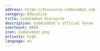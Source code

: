 ```yaml
---
address: https://discourse.codecombat.com
category: Education
title: CodeCombat Discourse
description: CodeCombat's official forum
userCount: 8600
icon: codecombat.png
activity: high
language: en
---
```

